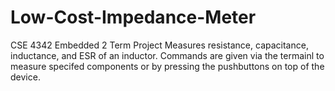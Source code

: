 # Low-Cost-Impedance-Meter
CSE 4342 Embedded 2 Term Project
Measures resistance, capacitance, inductance, and ESR of an inductor. Commands are given via the termainl to measure specifed components or by pressing the pushbuttons on top of the device. 
